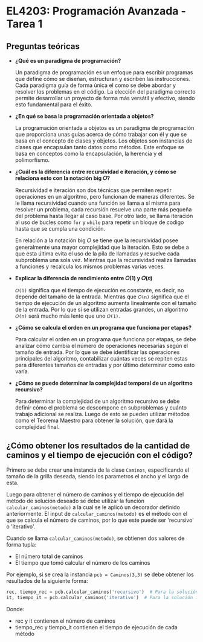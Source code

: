 # EL4203: Programación Avanzada - Tarea 1
## Preguntas teóricas
- **¿Qué es un paradigma de programación?**

  Un paradigma de programación es un enfoque para escribir programas que define cómo se diseñan, estructuran y escriben las instrucciones. Cada paradigma guía de forma única el como se debe abordar y resolver los problemas en el código. La elección del paradigma correcto permite desarrollar un proyecto de forma más versátil y efectivo, siendo esto fundamental para el éxito. 

- **¿En qué se basa la programación orientada a objetos?**

  La programación orientada a objetos es un paradigma de programación que proporciona unas guías acerca de cómo trabajar con él y que se basa en el concepto de clases y objetos. Los objetos son instancias de clases que encapsulan tanto datos como métodos. Este enfoque se basa en conceptos como la encapsulación, la herencia y el polimorfismo.

- **¿Cuál es la diferencia entre recursividad e iteración, y cómo se relaciona esto con la notación big 𝑂?**
  
  Recursividad e iteración son dos técnicas que permiten repetir operaciones en un algoritmo, pero funcionan de maneras diferentes. Se le llama recursividad cuando una función se llama a sí misma para resolver un problema, cada recursión resuelve una parte más pequeña del problema hasta llegar al caso base. Por otro lado, se llama iteración al uso de bucles como `for` y `while` para repetir un bloque de codigo hasta que se cumpla una condición.

  En relación a la notación big 𝑂 se tiene que la recursividad posee generalmente una mayor complejidad que la iteración. Esto se debe a que esta última evita el uso de la pila de llamadas y resuelve cada subproblema una sola vez. Mientras que la recursividad realiza llamadas a funciones y recalcula los mismos problemas varias veces.

- **Explicar la diferencia de rendimiento entre 𝑂(1) y 𝑂(𝑛)**

  `𝑂(1)` significa que el tiempo de ejecución es constante, es decir, no depende del tamaño de la entrada. Mientras que `𝑂(n)` significa que el tiempo de ejecución de un algoritmo aumenta linealmente con el tamaño de la entrada. Por lo que si se utilizan entradas grandes, un algoritmo `𝑂(n)` será mucho más lento que uno `𝑂(1)`.

- **¿Cómo se calcula el orden en un programa que funciona por etapas?**

  Para calcular el orden en un programa que funciona por etapas, se debe analizar cómo cambia el número de operaciones necesarias según el tamaño de entrada. Por lo que se debe identificar las operaciones principales del algoritmo, contabilizar cuántas veces se repiten estas para diferentes tamaños de entradas y por último determinar como esto varía.

- **¿Cómo se puede determinar la complejidad temporal de un algoritmo recursivo?**
  
  Para determinar la complejidad de un algoritmo recursivo se debe definir cómo el problema se descompone en subproblemas y cuánto trabajo adicional se realiza. Luego de esto se pueden utilizar métodos como el Teorema Maestro para obtener la solución, que dará la complejidad final.
  

## ¿Cómo obtener los resultados de la cantidad de caminos y el tiempo de ejecución con el código?

Primero se debe crear una instancia de la clase `Caminos`, especificando el tamaño de la grilla deseada, siendo los parametros el ancho y el largo de esta.

Luego para obtener el número de caminos y el tiempo de ejecución del método de solución deseado se debe utilizar la función `calcular_caminos(metodo)` a la cual se le aplicó un decorador definido anteriormente. El input de `calcular_caminos(metodo)` es el método con el que se calcula el número de caminos, por lo que este puede ser 'recursivo' o 'iterativo'.

Cuando se llama `calcular_caminos(metodo)`, se obtienen dos valores de forma tupla:
- El número total de caminos
- El tiempo que tomó calcular el número de los caminos

Por ejemplo, si se crea la instancia `pcb = Caminos(3,3)` se debe obtener los resultados de la siguiente forma:

```python
rec, tiempo_rec = pcb.calcular_caminos('recursivo')  # Para la solución recursiva
it, tiempo_it = pcb.calcular_caminos('iterativo')  # Para la solución iterativa
```
Donde:
- rec y it contienen el número de caminos
- tiempo_rec y tiempo_it contienen el tiempo de ejecución de cada método


